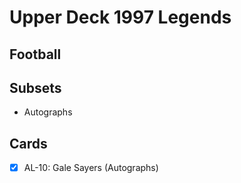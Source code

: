 # Upper Deck 1997 Legends
## Football

## Subsets

- Autographs

## Cards

- [x] AL-10: Gale Sayers (Autographs) <br>